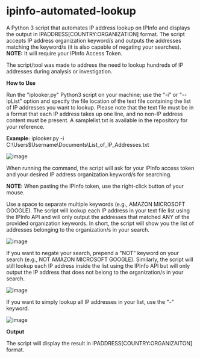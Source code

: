 # ipinfo-automated-lookup
A Python 3 script that automates IP address lookup on IPInfo and displays the output in IPADDRESS[COUNTRY:ORGANIZATION] format. The script accepts IP address organization keyword/s and outputs the addresses matching the keyword/s (it is also capable of negating your searches). 
**NOTE:** It will require your IPInfo Access Token. 

The script/tool was made to address the need to lookup hundreds of IP addresses during analysis or investigation.

**How to Use**

Run the "iplooker.py" Python3 script on your machine; use the "-i" or "--ipList" option and specify the file location of the text file containing the list of IP addresses you want to lookup. Please note that the text file must be in a format that each IP address takes up one line, and no non-IP address content must be present. A samplelist.txt is available in the repository for your reference.

**Example:** iplooker.py -i C:\Users\$Username\Documents\List_of_IP_Addresses.txt

![image](https://github.com/UncleSocks/ipinfo-automated-lookup/assets/79778613/ff56eb5c-4da2-4b26-a869-ce46395aec3f)

When running the command, the script will ask for your IPInfo access token and your desired IP address organization keyword/s for searching. 

**NOTE:** When pasting the IPInfo token, use the right-click button of your mouse.

Use a space to separate multiple keywords (e.g., AMAZON MICROSOFT GOOGLE). The script will lookup each IP address in your text file list using the IPInfo API and will only output the addresses that matched ANY of the provided organization keywords. In short, the script will show you the list of addresses belonging to the organization/s in your search.

![image](https://github.com/UncleSocks/ipinfo-automated-lookup/assets/79778613/e68508ad-f521-4a7d-ba3c-f8a5fb8a52f9)

If you want to negate your search, prepend a "NOT" keyword on your search (e.g., NOT AMAZON MICROSOFT GOOGLE). Similarly, the script will still lookup each IP address inside the list using the IPInfo API but will only output the IP address that does not belong to the organization/s in your search.

![image](https://github.com/UncleSocks/ipinfo-automated-lookup/assets/79778613/25890c0b-0bc7-43e4-a0fd-9e0b29f9251c)

If you want to simply lookup all IP addresses in your list, use the "-" keyword.

![image](https://github.com/UncleSocks/ipinfo-automated-lookup/assets/79778613/9278f3eb-c5c7-4ea4-b84e-8830a72286e5)

**Output**

The script will display the result in IPADDRESS[COUNTRY:ORGANIZAITON] format. 




